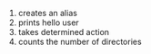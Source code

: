 1. creates an alias
2. prints hello user
3. takes determined action
4. counts the number of directories

